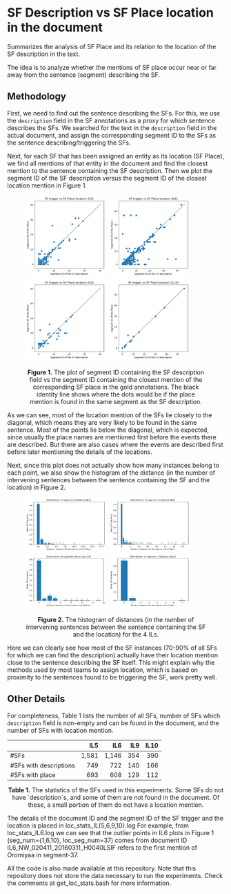 # SF Description vs SF Place location in the document
Summarizes the analysis of SF Place and its relation to the location of the SF description in the text.

The idea is to analyze whether the mentions of SF place occur near or far away from the sentence (segment) describing
the SF.

## Methodology
First, we need to find out the sentence describing the SFs. For this, we use the `description` field in the SF
annotations as a proxy for which sentence describes the SFs. We searched for the text in the `description` field in the
actual document, and assign the corresponding segment ID to the SFs as the sentence describing/triggering the SFs.

Next, for each SF that has been assigned an entity as its location (SF Place), we find all mentions of that entity in
the document and find the closest mention to the sentence containing the SF description. Then we plot the segment ID of
the SF description versus the segment ID of the closest location mention in Figure 1.

<figure>
  <div>
    <img src="/loc_stats_IL5.png" width="45%"/>
    <img src="/loc_stats_IL6.png" width="45%"/>
  </div>
  <div>
    <img src="/loc_stats_IL9.png" width="45%"/>
    <img src="/loc_stats_IL10.png" width="45%"/>
  </div>
  <p align="center">
    <strong>Figure 1.</strong>
    The plot of segment ID containing the SF description field vs the segment ID containing the closest mention of the
    corresponding SF place in the gold annotations. The black identity line shows where the dots would be if the place
    mention is found in the same segment as the SF description.
  </p>
</figure>

As we can see, most of the location mention of the SFs lie closely to the diagonal, which means they are very likely to
be found in the same sentence. Most of the points lie below the diagonal, which is expected, since usually the place
names are mentioned first before the events there are described. But there are also cases where the events are
described first before later mentioning the details of the locations.

Next, since this plot does not actually show how many instances belong to each point, we also show the histogram of the
distance (in the number of intervening sentences between the sentence containing the SF and the location) in Figure 2.

<figure>
  <div>
    <img src="/loc_stats_IL5_hist.png" width="45%"/>
    <img src="/loc_stats_IL6_hist.png" width="45%"/>
  </div>
  <div>
    <img src="/loc_stats_IL9_hist.png" width="45%"/>
    <img src="/loc_stats_IL10_hist.png" width="45%"/>
  </div>
  <p align="center">
    <strong>Figure 2.</strong>
    The histogram of distances (in the number of intervening sentences between the sentence containing the SF and the
    location) for the 4 ILs.
  </p>
</figure>

Here we can clearly see how most of the SF instances (70-90% of all SFs for which we can find the description) actually
have their location mention close to the sentence describing the SF itself. This might explain why the methods used by
most teams to assign location, which is based on proximity to the sentences found to be triggering the SF, work pretty
well.

## Other Details

For completeness, Table 1 lists the number of all SFs, number of SFs which `description` field is non-empty and can be
found in the document, and the number of SFs with location mention.

|                        | IL5   | IL6   | IL9 | IL10 |
|------------------------|------:|------:|----:|-----:|
| #SFs                   | 1,581 | 1,146 | 354 | 390  |
| #SFs with descriptions | 749   | 722   | 140 | 166  |
| #SFs with place        | 693   | 608   | 129 | 112  |

<p align="center">
  <strong>Table 1.</strong> The statistics of the SFs used in this experiments. Some SFs do not have `description`s,
  and some of them are not found in the document. Of these, a small portion of them do not have a location mention.
</p>

The details of the document ID and the segment ID of the SF trigger and the location is placed in
loc\_stats\_IL{5,6,9,10}.log
For example, from loc\_stats\_IL6.log we can see that the outlier points in IL6 plots in Figure 1 (seg\_num={1,6,10},
loc\_seg\_num=37) comes from document ID IL6\_NW\_020411\_20160311\_H0040LSIF refers to the first mention of Oromiyaa
in segment-37.

All the code is also made available at this repository. Note that this repository does not store the data necessary to
run the experiments. Check the comments at get\_loc\_stats.bash for more information.
